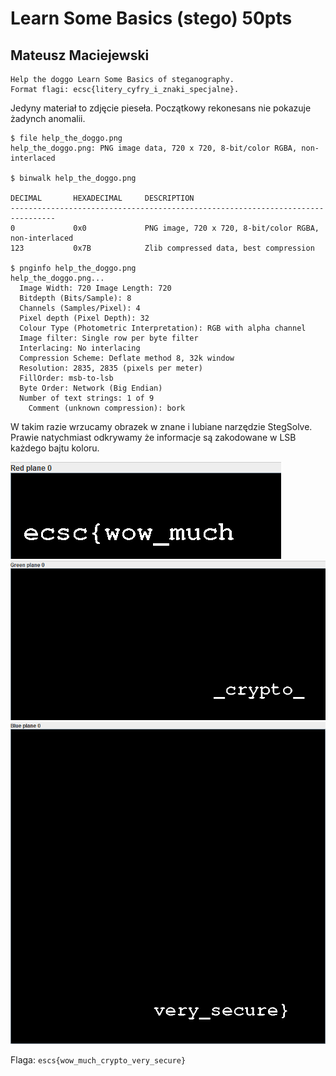 # Learn Some Basics (stego) 50pts
## Mateusz Maciejewski

```
Help the doggo Learn Some Basics of steganography.
Format flagi: ecsc{litery_cyfry_i_znaki_specjalne}.
```

Jedyny materiał to zdjęcie pieseła. Początkowy rekonesans nie pokazuje żadynch anomalii.

```
$ file help_the_doggo.png
help_the_doggo.png: PNG image data, 720 x 720, 8-bit/color RGBA, non-interlaced

$ binwalk help_the_doggo.png

DECIMAL       HEXADECIMAL     DESCRIPTION
--------------------------------------------------------------------------------
0             0x0             PNG image, 720 x 720, 8-bit/color RGBA, non-interlaced
123           0x7B            Zlib compressed data, best compression

$ pnginfo help_the_doggo.png
help_the_doggo.png...
  Image Width: 720 Image Length: 720
  Bitdepth (Bits/Sample): 8
  Channels (Samples/Pixel): 4
  Pixel depth (Pixel Depth): 32
  Colour Type (Photometric Interpretation): RGB with alpha channel
  Image filter: Single row per byte filter
  Interlacing: No interlacing
  Compression Scheme: Deflate method 8, 32k window
  Resolution: 2835, 2835 (pixels per meter)
  FillOrder: msb-to-lsb
  Byte Order: Network (Big Endian)
  Number of text strings: 1 of 9
    Comment (unknown compression): bork
```

W takim razie wrzucamy obrazek w znane i lubiane narzędzie StegSolve. Prawie natychmiast odkrywamy że informacje są zakodowane w LSB każdego bajtu koloru.

![red plane 0](red.png)
![green plane 0](green.png)
![blue plane 0](blue.png)

Flaga: `escs{wow_much_crypto_very_secure}`